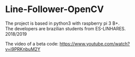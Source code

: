 # Line-Follower-OpenCV

 The project is based in python3 with raspberry pi 3 B+. <br />
 The developers are brazilian students from ES-LINHARES. <br />
 2018/2019 <br />

 The video of a beta code:
 https://www.youtube.com/watch?v=i9PRKnbuM2Y

